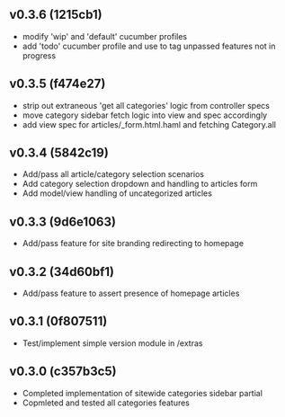 ## v0.3.6 (1215cb1)
- modify 'wip' and 'default' cucumber profiles
- add 'todo' cucumber profile and use to tag unpassed features not in progress 

## v0.3.5 (f474e27)
- strip out extraneous 'get all categories' logic from controller specs
- move category sidebar fetch logic into view and spec accordingly
- add view spec for articles/_form.html.haml and fetching Category.all  

## v0.3.4 (5842c19)
- Add/pass all article/category selection scenarios
- Add category selection dropdown and handling to articles form
- Add model/view handling of uncategorized articles

## v0.3.3 (9d6e1063)
- Add/pass feature for site branding redirecting to homepage

## v0.3.2 (34d60bf1)
- Add/pass feature to assert presence of homepage articles

## v0.3.1 (0f807511)
- Test/implement simple version module in /extras

## v0.3.0 (c357b3c5)
- Completed implementation of sitewide categories sidebar partial
- Copmleted and tested all categories features

